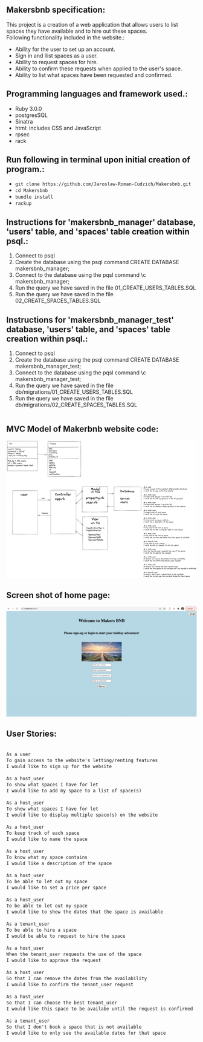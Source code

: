 <!-- A high level description of the project specification.
A user stories section (leave it blank for now). -->

## Makersbnb specification:

This project is a creation of a web application that allows users to list spaces they have available and to hire out these spaces.  
Following functionality included in the website.:

* Ability for the user to set up an account.
* Sign in and llist spaces as a user.
* Ability to request spaces for hire.
* Ability to confirm these requests when applied to the user's space.
* Ability to list what spaces have been requested and confirmed.

## Programming languages and framework used.:

* Ruby 3.0.0
* postgresSQL
* Sinatra
* html:  includes CSS and JavaScript
* rpsec
* rack

## Run following in terminal upon initial creation of program.:
* `git clone https://github.com/Jaroslaw-Roman-Cudzich/Makersbnb.git`
* `cd Makersbnb`
* `bundle install`
* `rackup`



## Instructions for 'makersbnb_manager' database, 'users' table, and 'spaces' table creation within psql.:

1. Connect to psql
2. Create the database using the psql command CREATE DATABASE makersbnb_manager;
3. Connect to the database using the pqsl command \c makersbnb_manager;
4. Run the query we have saved in the file 01_CREATE_USERS_TABLES.SQL
5. Run the query we have saved in the file 02_CREATE_SPACES_TABLES.SQL



## Instructions for 'makersbnb_manager_test' database, 'users' table, and 'spaces' table creation within psql.:

1. Connect to psql
2. Create the database using the psql command CREATE DATABASE makersbnb_manager_test;
3. Connect to the database using the pqsl command \c makersbnb_manager_test;
4. Run the query we have saved in the file db/migrations/01_CREATE_USERS_TABLES.SQL
5. Run the query we have saved in the file db/migrations/02_CREATE_SPACES_TABLES.SQL

````
````


## MVC Model of Makerbnb website code:

![](public/images/Makersbnb_model.png)



## Screen shot of home page:

![](public/images/screenshot_home_page.png)




## User Stories:
````

As a user
To gain access to the website's letting/renting features
I would like to sign up for the website

As a host_user
To show what spaces I have for let
I would like to add my space to a list of space(s)

As a host_user
To show what spaces I have for let
I would like to display multiple space(s) on the website

As a host_user
To keep track of each space
I would like to name the space

As a host_user
To know what my space contains
I would like a description of the space

As a host_user
To be able to let out my space
I would like to set a price per space

As a host_user
To be able to let out my space
I would like to show the dates that the space is available

As a tenant_user 
To be able to hire a space
I would be able to request to hire the space

As a host_user
When the tenant_user requests the use of the space
I would like to approve the request

As a host_user
So that I can remove the dates from the availability
I would like to confirm the tenant_user request

As a host_user
So that I can choose the best tenant_user
I would like this space to be availabe until the request is confirmed

As a tenant_user
So that I don't book a space that is not available
I would like to only see the available dates for that space

````



